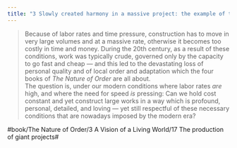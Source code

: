 ```yaml
---
title: "3 Slowly created harmony in a massive project: the example of the Athens Megatron"
---
```


> Because of labor rates and time pressure, construction has to move in very large volumes and at a massive rate, otherwise it becomes too costly in time and money. During the 20th century, as a result of these conditions, work was typically crude, governed only by the capacity to go fast and cheap — and this led to the devastating loss of personal quality and of local order and adaptation which the four books of _The Nature of Order_ are all about.  
> The question is, under our modern conditions where labor rates *are* high, and where the need for speed *is* pressing: Can we hold cost constant and yet construct large works in a way which is profound, personal, detailed, and loving — yet still respectful of these necessary conditions that are nowadays imposed by the modern era?  

#book/The Nature of Order/3 A Vision of a Living World/17 The production of giant projects#